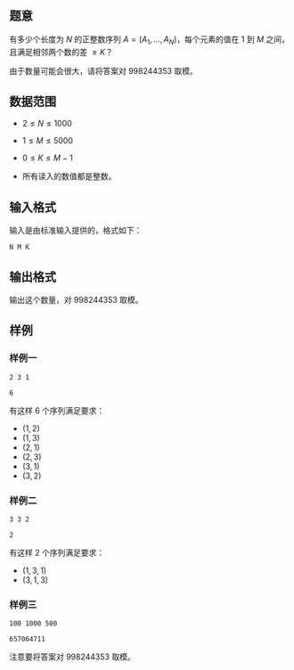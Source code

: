 ## 题意
有多少个长度为 $N$ 的正整数序列 $A=(A_1,\dots,A_N)$，每个元素的值在 $1$ 到 $M$ 之间，且满足相邻两个数的差 $\ge K$？

由于数量可能会很大，请将答案对 $998244353$ 取模。

## 数据范围

- $2 \le N \le 1000$

- $1 \le M \le 5000$
- $0 \le K \le M-1$
- 所有读入的数值都是整数。

## 输入格式

输入是由标准输入提供的，格式如下：

```
N M K
```

## 输出格式

输出这个数量，对 $998244353$ 取模。

## 样例

### 样例一

```
2 3 1
```

```
6
```

有这样 $6$ 个序列满足要求：

- $(1,2)$
- $(1,3)$
- $(2,1)$
- $(2,3)$
- $(3,1)$
- $(3,2)$

### 样例二

```
3 3 2
```

```
2
```

有这样 $2$ 个序列满足要求：

- $(1,3,1)$
- $(3,1,3)$

### 样例三

```
100 1000 500
```

```
657064711
```

注意要将答案对 $998244353$ 取模。

